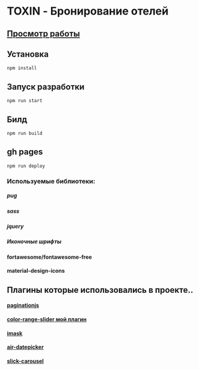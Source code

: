 
# TOXIN - Бронирование отелей



## [Просмотр работы](https://igorpichnenko.github.io/project/)

## Установка
```
npm install
```
## Запуск разработки
```
npm run start
```
## Билд 
```
npm run build
```
## gh pages
```
npm run deploy
```

### Используемые библиотеки:

##### pug
##### sass
##### jquery

##### Иконочные шрифты

#### fortawesome/fontawesome-free
#### material-design-icons

## Плагины которые использовались в проекте.. 

#### [paginationjs](https://pagination.js.org/)
#### [color-range-slider мой плагин](https://www.npmjs.com/package/color-range-slider)
#### [imask](https://imask.js.org/)
#### [air-datepicker](http://t1m0n.name/air-datepicker/docs/index-ru.html)
#### [slick-carousel](https://kenwheeler.github.io/slick/)
